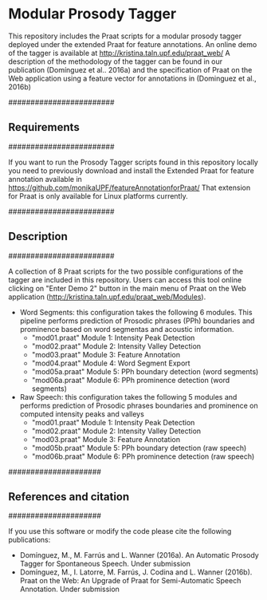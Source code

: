 # Modular Prosody Tagger
This repository includes the Praat scripts for a modular prosody tagger deployed under the extended Praat for feature annotations.
An online demo of the tagger is available at http://kristina.taln.upf.edu/praat_web/
A description of the methodology of the tagger can be found in our publication (Domínguez et al.. 2016a) and the specification of Praat on the Web application using a feature vector for annotations in (Dominguez et al., 2016b)

########################
## Requirements
########################

If you want to run the Prosody Tagger scripts found in this repository locally you need to previously download and install the Extended Praat for feature annotation available in https://github.com/monikaUPF/featureAnnotationforPraat/
That extension for Praat is only available for Linux platforms currently.

########################
## Description
########################

A collection of 8 Praat scripts for the two possible configurations of the tagger are included in this repository. Users can access this tool online clicking on "Enter Demo 2" button in the main menu of Praat on the Web application (http://kristina.taln.upf.edu/praat_web/Modules).
  -  Word Segments: this configuration takes the following 6 modules. This pipeline performs prediction of Prosodic phrases (PPh) boundaries and prominence based on word segmentas and acoustic information.
      -  "mod01.praat" Module 1: Intensity Peak Detection
      -  "mod02.praat" Module 2: Intensity Valley Detection
      -  "mod03.praat" Module 3: Feature Annotation
      -  "mod04.praat" Module 4: Word Segment Export
      -  "mod05a.praat" Module 5: PPh boundary detection (word segments)
      -  "mod06a.praat" Module 6: PPh prominence detection (word segments)
  -  Raw Speech: this configuration takes the following 5 modules and performs prediction of Prosodic phrases boundaries and prominence on computed intensity peaks and valleys
      -  "mod01.praat" Module 1: Intensity Peak Detection
      -  "mod02.praat" Module 2: Intensity Valley Detection
      -  "mod03.praat" Module 3: Feature Annotation
      -  "mod05b.praat" Module 5: PPh boundary detection (raw speech)
      -  "mod06b.praat" Module 6: PPh prominence detection (raw speech)

#####################
## References and citation
#####################

If you use this software or modify the code please cite the following publications:

  - Domínguez, M., M. Farrús and L. Wanner (2016a). An Automatic Prosody Tagger for Spontaneous Speech. Under submission
  - Domínguez, M., I. Latorre, M. Farrús, J. Codina and L. Wanner (2016b). Praat on the Web: An Upgrade of Praat for Semi-Automatic Speech Annotation. Under submission
